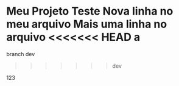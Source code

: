 Meu Projeto Teste
Nova linha no meu arquivo
Mais uma linha no arquivo
<<<<<<< HEAD
a
=======
branch dev
>>>>>>> dev


123
